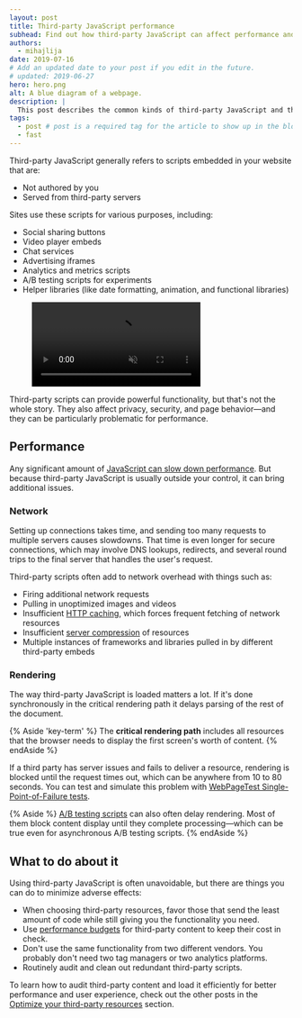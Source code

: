 ```yaml
---
layout: post
title: Third-party JavaScript performance
subhead: Find out how third-party JavaScript can affect performance and what you can do to keep it from slowing down your sites.
authors:
  - mihajlija
date: 2019-07-16
# Add an updated date to your post if you edit in the future.
# updated: 2019-06-27
hero: hero.png
alt: A blue diagram of a webpage.
description: |
  This post describes the common kinds of third-party JavaScript and the performance issues they can cause. It also provides general guidance about how to optimize third-party scripts.
tags:
  - post # post is a required tag for the article to show up in the blog.
  - fast
---
```


Third-party JavaScript generally refers to scripts embedded in your website that are:
- Not authored by you
- Served from third-party servers

Sites use these scripts for various purposes, including:
- Social sharing buttons
- Video player embeds
- Chat services
- Advertising iframes
- Analytics and metrics scripts
- A/B testing scripts for experiments
- Helper libraries (like date formatting, animation, and functional libraries)

<figure class="w-figure w-figure--fullbleed">
  <video autoplay loop muted playsinline>
    <source src="./third-party-examples.mp4" type="video/mp4">
  </video>
</figure>

Third-party scripts can provide powerful functionality, but that's not the whole story. They also affect privacy, security, and page behavior⁠—and they can be particularly problematic for performance.

## Performance
Any significant amount of [JavaScript can slow down performance](https://web.dev/bootup-time/#how-javascript-execution-slows-down-performance). But because third-party JavaScript is usually outside your control, it can bring additional issues.

### Network
Setting up connections takes time, and sending too many requests to multiple servers causes slowdowns. That time is even longer for secure connections, which may involve DNS lookups, redirects, and several round trips to the final server that handles the user's request.

Third-party scripts often add to network overhead with things such as:
- Firing additional network requests
- Pulling in unoptimized images and videos
- Insufficient [HTTP caching](https://developers.google.com/web/fundamentals/performance/optimizing-content-efficiency/http-caching), which forces frequent fetching of network resources
- Insufficient [server compression](https://developers.google.com/web/fundamentals/performance/optimizing-content-efficiency/optimize-encoding-and-transfer) of resources
- Multiple instances of frameworks and libraries pulled in by different third-party embeds

### Rendering
The way third-party JavaScript is loaded matters a lot. If it's done synchronously in the critical rendering path it delays parsing of the rest of the document.

{% Aside 'key-term' %}
The __critical rendering path__ includes all resources that the browser needs to display the first screen's worth of content.
{% endAside %}

If a third party has server issues and fails to deliver a resource, rendering is blocked until the request times out, which can be anywhere from 10 to 80 seconds. You can test and simulate this problem with [WebPageTest Single-Point-of-Failure tests](https://css-tricks.com/use-webpagetest-api/#single-point-of-failure).

{% Aside %}
[A/B testing scripts](https://developers.google.com/web/fundamentals/performance/optimizing-content-efficiency/loading-third-party-javascript/#ab_test_smaller_samples_of_users) can also often delay rendering. Most of them block content display until they complete processing—which can be true even for asynchronous A/B testing scripts.
{% endAside %}

## What to do about it
Using third-party JavaScript is often unavoidable, but there are things you can do to minimize adverse effects:
- When choosing third-party resources, favor those that send the least amount of code while still giving you the functionality you need.
- Use [performance budgets](https://web.dev/use-lighthouse-for-performance-budgets/) for third-party content to keep their cost in check.
- Don't use the same functionality from two different vendors. You probably don't need two tag managers or two analytics platforms.
- Routinely audit and clean out redundant third-party scripts.

To learn how to audit third-party content and load it efficiently for better performance and user experience, check out the other posts in the [Optimize your third-party resources](/fast/#optimize-your-third-party-resources) section.

